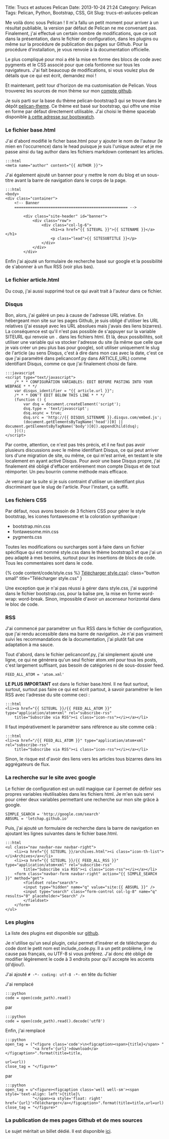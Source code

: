 Title: Trucs et astuces Pelican
Date: 2013-10-24 21:24
Category: Pelican
Tags: Pelican, Python, Bootstrap, CSS, Git
Slug: trucs-et-astuces-pelican


Me voilà donc sous Pelican ! Il m'a fallu un petit moment pour arriver à un résultat publiable, la version par défaut de Pelican ne me convenant pas. Finalement, j'ai effectué un certain nombre de modifications, que ce soit dans la présentation, dans le fichier de configuration, dans les plugins ou même sur la procédure de publication des pages sur Github. Pour la procédure d'installation, je vous renvoie à la documentation officielle.

Le plus compliqué pour moi a été la mise en forme des blocs de code avec pygments et le CSS associé pour que cela fontionne sur tous les navigateurs. J'ai fait beaucoup de modifications, si vous voulez plus de détails que ce qui est écrit, demandez moi !

Et maintenant, petit tour d'horizon de ma customisation de Pelican. Vous trouverez les sources de mon thème sur mon [compte github](https://github.com/letchap/letchap.github.io/tree/source/mon-theme).

Je suis parti sur la base du thème pelican-bootstrap3 qui se trouve dans le dépôt [pelican-theme](https://github.com/getpelican/pelican-themes). Ce thème est basé sur bootstrap, qui offre une mise en forme par défaut directement utilisable. J'ai choisi le thème spacelab disponible [à cette adresse sur bootswatch](http://bootswatch.com/spacelab/).


### Le fichier base.html

J'ai d'abord modifié le ficher base.html pour y ajouter le nom de l'auteur (le mien en l'occurrence) dans le head puisque je suis l'unique auteur et je me passe ainsi du tag author dans les fichiers markdown contenant les articles.

	:::html
	<meta name="author" content="{{ AUTHOR }}">

J'ai également ajouté un banner pour y mettre le nom du blog et un sous-titre avant la barre de navigation dans le corps de la page.

	:::html
	<body>
	<div class="container">
		<!-- Banner
		================================================== -->

			<div class="site-header" id="banner">
				<div class="row">
					<div class="col-lg-6">
						<h1><a href="{{ SITEURL }}">{{ SITENAME }}</a></h1>
						<p class="lead">{{ SITESUBTITLE }}</p>
					</div>
				</div>
			</div>



Enfin j'ai ajouté un formulaire de recherche basé sur google et la possibilité de s'abonner à un flux RSS (voir plus bas).


### Le fichier article.html

Du coup, j'ai aussi supprimé tout ce qui avait trait à l'auteur dans ce fichier.

### Disqus

Bon, alors, j'ai galèré un peu à cause de l'adresse URL relative. En hébergeant mon site sur les pages Github, je suis obligé d'utiliser les URL relatives (j'ai essayé avec les URL absolues mais j'avais des liens bizarres). La conséquence est qu'il n'est pas possible de s'appuyer sur la variable SITEURL qui renvoie un `.` dans les fichiers html. Et là, deux possibilités, soit utiliser une variable qui va stocker l'adresse du site (la même que celle que je vais créer un peu plus bas pour google), soit utiliser uniquement le slug de l'article (au sens Disqus, c'est à dire dans mon cas avec la date, c'est ce que j'ai paramétré dans pelicanconf.py dans ARTICLE_URL) comme identifiant Disqus, comme ce que j'ai finalement choisi de faire.

	:::javascript
	<script type="text/javascript">
		/* * * CONFIGURATION VARIABLES: EDIT BEFORE PASTING INTO YOUR WEBPAGE * * */
		var disqus_identifier = "{{ article.url }}";
		/* * * DON'T EDIT BELOW THIS LINE * * */
		(function () {
			var dsq = document.createElement('script');
			dsq.type = 'text/javascript';
			dsq.async = true;
			dsq.src = 'http://{{ DISQUS_SITENAME }}.disqus.com/embed.js';
			(document.getElementsByTagName('head')[0] || document.getElementsByTagName('body')[0]).appendChild(dsq);
		})();
	</script>

Par contre, attention, ce n'est pas très précis, et il ne faut pas avoir plusieurs discussions avec le même identifiant Disqus, ce qui peut arriver lors d'une migration de site, ou même, ce qui m'est arrivé, en testant le site localement en ayant activé Disqus. Pour avoir une base Disqus propre, j'ai finalement été obligé d'effacer entièrement mon compte Disqus et de tout réimporter. Un peu bourrin comme méthode mais efficace.

Je verrai par la suite si je suis contraint d'utiliser un identifiant plus discriminant que le slug de l'article. Pour l'instant, ça suffit.


### Les fichiers CSS

Par défaut, nous avons besoin de 3 fichiers CSS pour gérer le style bootstrap, les icones fontawesome et la coloration synthaxique :
- bootstrap.min.css
- fontawesome.min.css
- pygments.css

Toutes les modifications ou surcharges sont à faire dans un fichier spécifique qui est nommé style.css dans le thème bootstrap3 et que j'ai un peu adapté à mes besoins, surtout pour les insertions de blocs de code. Tous les commentaires sont dans le code.

{% code content/code/style.css %}
[Télécharger style.css]({static}/code/style.css){: class="button small" title="Télécharger style.css" }

Une exception que je n'ai pas réussi à gérer dans style.css, j'ai supprimé dans le fichier bootstrap.css, pour la balise pre, la mise en forme word-wrap: word-break. Sinon, impossible d'avoir un ascenseur horizontal dans le bloc de code.


### RSS

J'ai commencé par paramétrer un flux RSS dans le fichier de configuration, que j'ai rendu accessible dans ma barre de navigation. Je n'ai pas vraiment suivi les recommandations de la documentation, j'ai plutôt fait une adaptation à ma sauce.

Tout d'abord, dans le fichier pelicanconf.py, j'ai simplement ajouté une ligne, ce qui ne génèrera qu'un seul fichier atom.xml pour tous les posts, c'est largement suffisant, pas besoin de catégories ni de sous-dossier feed.

	FEED_ALL_ATOM = 'atom.xml'

**LE PLUS IMPORTANT** est dans le fichier base.html. Il ne faut surtout, surtout, surtout pas faire ce qui est écrit partout, à savoir paramétrer le lien RSS avec l'adresse du site comme ceci :

	:::html
	<li><a href="{{ SITEURL }}/{{ FEED_ALL_ATOM }}" type="application/atom+xml" rel="subscribe-rss"
		title="Subscribe via RSS"><i class="icon-rss"></i></a></li>

Il faut impérativement le paramètrer sans référence au site comme celà :

	:::html
	<li><a href="/{{ FEED_ALL_ATOM }}" type="application/atom+xml" rel="subscribe-rss"
		title="Subscribe via RSS"><i class="icon-rss"></i></a></li>

Sinon, le risque est d'avoir des liens vers les articles tous bizarres dans les aggrégateurs de flux.

### La recherche sur le site avec google

Le fichier de configuration est un outil magique car il permet de définir ses propres variables réutilisables dans les fichiers html. Je m'en suis servi pour créer deux variables permettant une recherche sur mon site grâce à google.

	SIMPLE_SEARCH = 'http://google.com/search'
	ABSURL = 'letchap.github.io'

Puis, j'ai ajouté un formulaire de recherche dans la barre de navigation en ajoutant les lignes suivantes dans le fichier base.html.

	:::html
	<ul class="nav navbar-nav navbar-right">
		<li><a href="{{ SITEURL }}/archives.html"><i class="icon-th-list"></i>Archives</a></li>
		<li><a href="{{ SITEURL }}/{{ FEED_ALL_RSS }}" type="application/atom+xml" rel="subscribe-rss"
			title="Subscribe via RSS"><i class="icon-rss"></i></a></li>
		<form class="navbar-form navbar-right" action="{{ SIMPLE_SEARCH }}" method="get">
			<fieldset role="search">
			<input type="hidden" name="q" value="site:{{ ABSURL }}" />  
			<input type="search" class="form-control col-lg-8" name="q" results="0" placeholder="Search" />  
			</fieldset>
		</form>  
	</ul>

### Les plugins

La liste des plugins est disponible sur [github](https://github.com/getpelican/pelican-plugins).

Je n'utilise qu'un seul plugin, celui permet d'insérer et de télécharger du code dont le petit nom est include_code.py. Il a un petit problème, il ne cause pas français, ou UTF-8 si vous préférez. J'ai donc été obligé de modifier légèrement le code à 3 endroits pour qu'il accepte les accents (d'djiou!).

J'ai ajouté `# -*- coding: utf-8 -*-` en tête du fichier

J'ai remplacé

	:::python
	code = open(code_path).read()

par

	:::python
	code = open(code_path).read().decode('utf8')

Enfin, j'ai remplacé

	:::python
    open_tag = ("<figure class='code'>\n<figcaption><span>{title}</span> "
                "<a href='{url}'>download</a></figcaption>".format(title=title,
                                                                   url=url))
    close_tag = "</figure>"

par

	:::python
    open_tag = u"<figure><figcaption class='well well-sm'><span style='text-align: left'>{title}\
                "</span><a style='float: right' href='{url}'>Télécharger</a></figcaption>".format(title=title,url=url)
    close_tag = "</figure>"

### La publication de mes pages Github et de mes sources

Le sujet méritait un billet dédié. Il est disponible [ici]({filename}/gerer-la-publication-et-les-sources-dun-site-pelican-sur-github.markdown "Gérer la publication et les sources d'un site Pelican sur Github").
